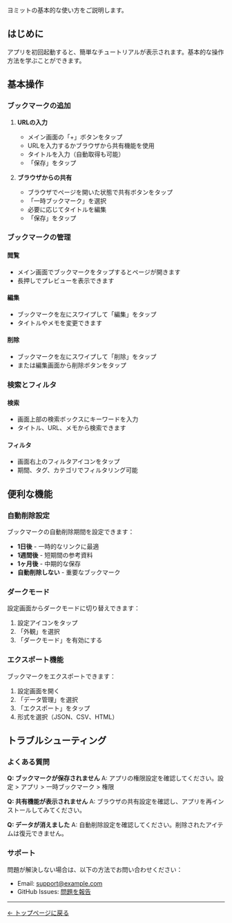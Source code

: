 ヨミットの基本的な使い方をご説明します。

## はじめに

アプリを初回起動すると、簡単なチュートリアルが表示されます。基本的な操作方法を学ぶことができます。

## 基本操作

### ブックマークの追加

1. **URLの入力**
   - メイン画面の「+」ボタンをタップ
   - URLを入力するかブラウザから共有機能を使用
   - タイトルを入力（自動取得も可能）
   - 「保存」をタップ

2. **ブラウザからの共有**
   - ブラウザでページを開いた状態で共有ボタンをタップ
   - 「一時ブックマーク」を選択
   - 必要に応じてタイトルを編集
   - 「保存」をタップ

### ブックマークの管理

#### 閲覧
- メイン画面でブックマークをタップするとページが開きます
- 長押しでプレビューを表示できます

#### 編集
- ブックマークを左にスワイプして「編集」をタップ
- タイトルやメモを変更できます

#### 削除
- ブックマークを左にスワイプして「削除」をタップ
- または編集画面から削除ボタンをタップ

### 検索とフィルタ

#### 検索
- 画面上部の検索ボックスにキーワードを入力
- タイトル、URL、メモから検索できます

#### フィルタ
- 画面右上のフィルタアイコンをタップ
- 期間、タグ、カテゴリでフィルタリング可能

## 便利な機能

### 自動削除設定

ブックマークの自動削除期間を設定できます：

- **1日後** - 一時的なリンクに最適
- **1週間後** - 短期間の参考資料
- **1ヶ月後** - 中期的な保存
- **自動削除しない** - 重要なブックマーク

### ダークモード

設定画面からダークモードに切り替えできます：

1. 設定アイコンをタップ
2. 「外観」を選択
3. 「ダークモード」を有効にする

### エクスポート機能

ブックマークをエクスポートできます：

1. 設定画面を開く
2. 「データ管理」を選択
3. 「エクスポート」をタップ
4. 形式を選択（JSON、CSV、HTML）

## トラブルシューティング

### よくある質問

**Q: ブックマークが保存されません**
A: アプリの権限設定を確認してください。設定 > アプリ > 一時ブックマーク > 権限

**Q: 共有機能が表示されません**
A: ブラウザの共有設定を確認し、アプリを再インストールしてみてください。

**Q: データが消えました**
A: 自動削除設定を確認してください。削除されたアイテムは復元できません。

### サポート

問題が解決しない場合は、以下の方法でお問い合わせください：

- Email: [support@example.com](mailto:support@example.com)
- GitHub Issues: [問題を報告](https://github.com/username/repository-name/issues)

---

[← トップページに戻る](index.md) 